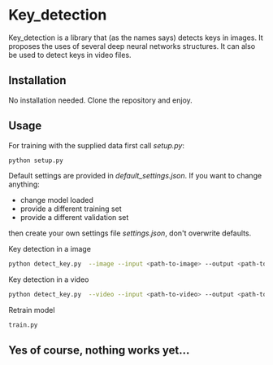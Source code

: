 # Key_detection

Key_detection is a library that (as the names says) detects keys
in images. It proposes the uses of several deep neural networks structures.
It can also be used to detect keys in video files.

## Installation

No installation needed. Clone the repository and enjoy.

## Usage

For training with the supplied data first call _setup.py_:
```bash
python setup.py
```

Default settings are provided in _default_settings.json_. If you want to change 
anything:
* change model loaded
* provide a different training set
* provide a different validation set

then create your own settings file _settings.json_, don't overwrite defaults.

Key detection in a image 
```bash
python detect_key.py  --image --input <path-to-image> --output <path-to-result-image>
```

Key detection in a video
```bash
python detect_key.py  --video --input <path-to-video> --output <path-to-result-video>
```

Retrain model
```bash
train.py 
```


## Yes of course, nothing works yet...
